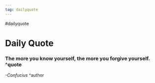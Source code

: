 ```yaml
---
tag: dailyquote
---
```


#dailyquote

# Daily Quote

### The more you know yourself, the more you forgive yourself. ^quote
*-Confucius* ^author
